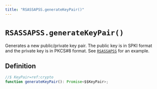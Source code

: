 ```yaml
---
title: "RSASSAPSS.generateKeyPair()"
---
```


# `RSASSAPSS.generateKeyPair()`

Generates a new public/private key pair. The public key is in SPKI format and the private key is in PKCS#8 format. See [`RSASSAPSS`](/reference/crypto/RSASSAPSS) for an example.

## Definition

```ts
//$ KeyPair=ref:crypto
function generateKeyPair(): Promise<$$KeyPair>;
```
